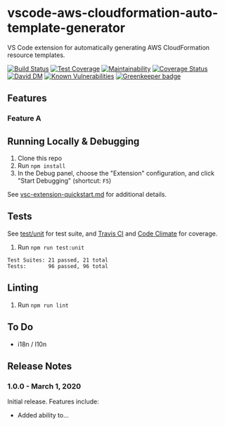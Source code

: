 # vscode-aws-cloudformation-auto-template-generator
VS Code extension for automatically generating AWS CloudFormation resource templates.

[![Build Status](https://travis-ci.org/john-goldsmith/vscode-aws-cloudformation-auto-template-generator.svg?branch=develop)](https://travis-ci.org/john-goldsmith/vscode-aws-cloudformation-auto-template-generator)
[![Test Coverage](https://api.codeclimate.com/v1/badges/6ef99dba3917a1d91650/test_coverage)](https://codeclimate.com/github/john-goldsmith/vscode-aws-cloudformation-auto-template-generator/test_coverage)
[![Maintainability](https://api.codeclimate.com/v1/badges/6ef99dba3917a1d91650/maintainability)](https://codeclimate.com/github/john-goldsmith/vscode-aws-cloudformation-auto-template-generator/maintainability)
[![Coverage Status](https://coveralls.io/repos/github/john-goldsmith/vscode-aws-cloudformation-auto-template-generator/badge.svg?branch=develop)](https://coveralls.io/github/john-goldsmith/vscode-aws-cloudformation-auto-template-generator?branch=develop)
[![David DM](https://david-dm.org/john-goldsmith/vscode-aws-cloudformation-auto-template-generator.svg)](https://david-dm.org)
[![Known Vulnerabilities](https://snyk.io/test/github/john-goldsmith/vscode-aws-cloudformation-auto-template-generator/badge.svg)](https://snyk.io/test/github/john-goldsmith/vscode-aws-cloudformation-auto-template-generator)
[![Greenkeeper badge](https://badges.greenkeeper.io/john-goldsmith/vscode-aws-cloudformation-auto-template-generator.svg)](https://greenkeeper.io/)

## Features

### Feature A

## Running Locally & Debugging

1. Clone this repo
1. Run `npm install`
1. In the Debug panel, choose the "Extension" configuration, and click "Start Debugging" (shortcut: `F5`)

See [vsc-extension-quickstart.md](./vsc-extension-quickstart.md) for additional details.

## Tests
See [test/unit](./test/unit) for test suite, and [Travis CI](https://travis-ci.org/john-goldsmith/vscode-aws-cloudformation-auto-template-generator) and [Code Climate](https://codeclimate.com/github/john-goldsmith/vscode-aws-cloudformation-auto-template-generator) for coverage.

1. Run `npm run test:unit`

```
Test Suites: 21 passed, 21 total
Tests:       96 passed, 96 total
```

## Linting

1. Run `npm run lint`

## To Do

* i18n / l10n

## Release Notes

### 1.0.0 - March 1, 2020

Initial release. Features include:

* Added ability to...
